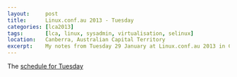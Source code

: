 ```yaml
---
layout:     post
title:      Linux.conf.au 2013 - Tuesday
categories: [lca2013]
tags:       [lca, linux, sysadmin, virtualisation, selinux]
location:   Canberra, Australian Capital Territory
excerpt:    My notes from Tuesday 29 January at Linux.conf.au 2013 in Canberra. Mostly about open-source programming talks.
---
```


The [schedule for Tuesday][20130129]

[20130129]: http://lca2013.linux.org.au/programme/schedule/tuesday
